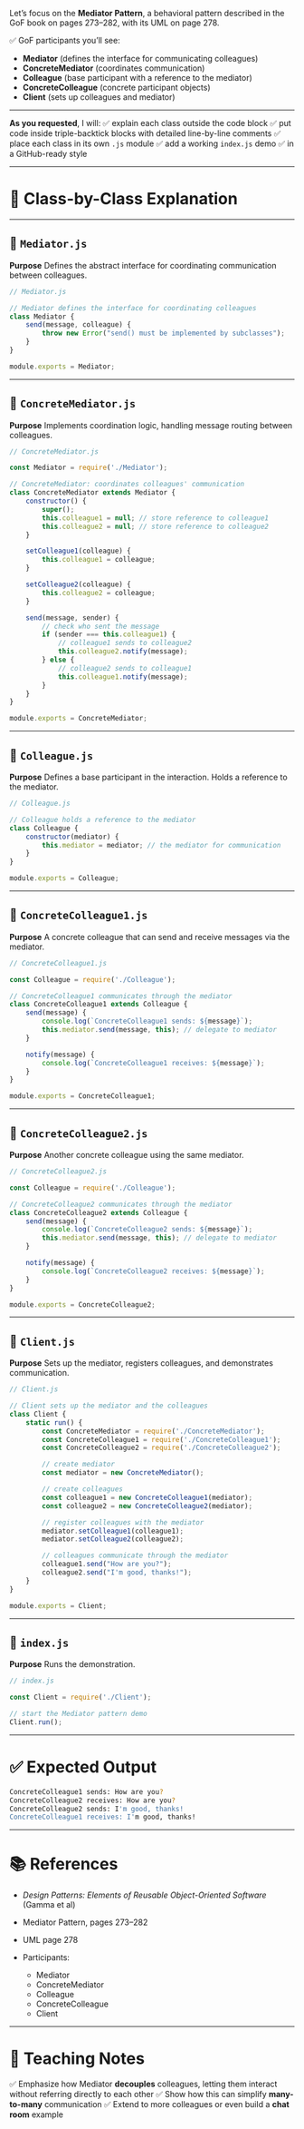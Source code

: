 Let’s focus on the **Mediator Pattern**, a behavioral pattern described in the GoF book on pages 273–282, with its UML on page 278.

✅ GoF participants you’ll see:

* **Mediator** (defines the interface for communicating colleagues)
* **ConcreteMediator** (coordinates communication)
* **Colleague** (base participant with a reference to the mediator)
* **ConcreteColleague** (concrete participant objects)
* **Client** (sets up colleagues and mediator)

---

**As you requested**, I will:
✅ explain each class outside the code block
✅ put code inside triple-backtick blocks with detailed line-by-line comments
✅ place each class in its own `.js` module
✅ add a working `index.js` demo
✅ in a GitHub-ready style

---

# 🧩 Class-by-Class Explanation

---

## 🧩 `Mediator.js`

**Purpose**
Defines the abstract interface for coordinating communication between colleagues.

```javascript
// Mediator.js

// Mediator defines the interface for coordinating colleagues
class Mediator {
    send(message, colleague) {
        throw new Error("send() must be implemented by subclasses");
    }
}

module.exports = Mediator;
```

---

## 🧩 `ConcreteMediator.js`

**Purpose**
Implements coordination logic, handling message routing between colleagues.

```javascript
// ConcreteMediator.js

const Mediator = require('./Mediator');

// ConcreteMediator: coordinates colleagues' communication
class ConcreteMediator extends Mediator {
    constructor() {
        super();
        this.colleague1 = null; // store reference to colleague1
        this.colleague2 = null; // store reference to colleague2
    }

    setColleague1(colleague) {
        this.colleague1 = colleague;
    }

    setColleague2(colleague) {
        this.colleague2 = colleague;
    }

    send(message, sender) {
        // check who sent the message
        if (sender === this.colleague1) {
            // colleague1 sends to colleague2
            this.colleague2.notify(message);
        } else {
            // colleague2 sends to colleague1
            this.colleague1.notify(message);
        }
    }
}

module.exports = ConcreteMediator;
```

---

## 🧩 `Colleague.js`

**Purpose**
Defines a base participant in the interaction. Holds a reference to the mediator.

```javascript
// Colleague.js

// Colleague holds a reference to the mediator
class Colleague {
    constructor(mediator) {
        this.mediator = mediator; // the mediator for communication
    }
}

module.exports = Colleague;
```

---

## 🧩 `ConcreteColleague1.js`

**Purpose**
A concrete colleague that can send and receive messages via the mediator.

```javascript
// ConcreteColleague1.js

const Colleague = require('./Colleague');

// ConcreteColleague1 communicates through the mediator
class ConcreteColleague1 extends Colleague {
    send(message) {
        console.log(`ConcreteColleague1 sends: ${message}`);
        this.mediator.send(message, this); // delegate to mediator
    }

    notify(message) {
        console.log(`ConcreteColleague1 receives: ${message}`);
    }
}

module.exports = ConcreteColleague1;
```

---

## 🧩 `ConcreteColleague2.js`

**Purpose**
Another concrete colleague using the same mediator.

```javascript
// ConcreteColleague2.js

const Colleague = require('./Colleague');

// ConcreteColleague2 communicates through the mediator
class ConcreteColleague2 extends Colleague {
    send(message) {
        console.log(`ConcreteColleague2 sends: ${message}`);
        this.mediator.send(message, this); // delegate to mediator
    }

    notify(message) {
        console.log(`ConcreteColleague2 receives: ${message}`);
    }
}

module.exports = ConcreteColleague2;
```

---

## 👤 `Client.js`

**Purpose**
Sets up the mediator, registers colleagues, and demonstrates communication.

```javascript
// Client.js

// Client sets up the mediator and the colleagues
class Client {
    static run() {
        const ConcreteMediator = require('./ConcreteMediator');
        const ConcreteColleague1 = require('./ConcreteColleague1');
        const ConcreteColleague2 = require('./ConcreteColleague2');

        // create mediator
        const mediator = new ConcreteMediator();

        // create colleagues
        const colleague1 = new ConcreteColleague1(mediator);
        const colleague2 = new ConcreteColleague2(mediator);

        // register colleagues with the mediator
        mediator.setColleague1(colleague1);
        mediator.setColleague2(colleague2);

        // colleagues communicate through the mediator
        colleague1.send("How are you?");
        colleague2.send("I'm good, thanks!");
    }
}

module.exports = Client;
```

---

## 🚀 `index.js`

**Purpose**
Runs the demonstration.

```javascript
// index.js

const Client = require('./Client');

// start the Mediator pattern demo
Client.run();
```

---

# ✅ Expected Output

```bash
ConcreteColleague1 sends: How are you?
ConcreteColleague2 receives: How are you?
ConcreteColleague2 sends: I'm good, thanks!
ConcreteColleague1 receives: I'm good, thanks!
```

---

# 📚 References

* *Design Patterns: Elements of Reusable Object-Oriented Software* (Gamma et al)
* Mediator Pattern, pages 273–282
* UML page 278
* Participants:

  * Mediator
  * ConcreteMediator
  * Colleague
  * ConcreteColleague
  * Client

---

# 🧠 Teaching Notes

✅ Emphasize how Mediator **decouples** colleagues, letting them interact without referring directly to each other
✅ Show how this can simplify **many-to-many** communication
✅ Extend to more colleagues or even build a **chat room** example

